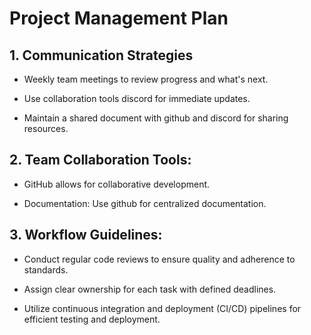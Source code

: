 # Project Management Plan

## 1. Communication Strategies

- Weekly team meetings to review progress and what's next.

- Use collaboration tools discord for immediate updates.

- Maintain a shared document with github and discord for sharing resources.

## 2. Team Collaboration Tools:

- GitHub allows for collaborative development.

- Documentation: Use github for centralized documentation.

## 3. Workflow Guidelines:

- Conduct regular code reviews to ensure quality and adherence to standards.

- Assign clear ownership for each task with defined deadlines.

- Utilize continuous integration and deployment (CI/CD) pipelines for efficient testing and deployment.
